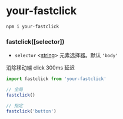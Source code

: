 # your-fastclick

```bash
npm i your-fastclick
```

### fastclick([selector])
- `selector` <[string]> 元素选择器。默认 `'body'`

消除移动端 click 300ms 延迟

```js
import fastclick from 'your-fastclick'

// 全局
fastclick()

// 指定
fastclick('button')
```

[string]: https://developer.mozilla.org/en-US/docs/Web/JavaScript/Data_structures#String_type "String"
